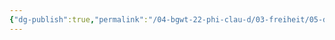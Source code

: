 ```yaml
---
{"dg-publish":true,"permalink":"/04-bgwt-22-phi-clau-d/03-freiheit/05-die-antwort-der-philosophie-auf-die-neurowissenschaften-excalidraw/","tags":["excalidraw"]}
---
```

<style> .container {font-family: sans-serif; text-align: center;} .button-wrapper button {z-index: 1;height: 40px; width: 100px; margin: 10px;padding: 5px;} .excalidraw .App-menu_top .buttonList { display: flex;} .excalidraw-wrapper { height: 800px; margin: 50px; position: relative;} :root[dir="ltr"] .excalidraw .layer-ui__wrapper .zen-mode-transition.App-menu_bottom--transition-left {transform: none;} </style><script src="https://cdn.jsdelivr.net/npm/react@17/umd/react.production.min.js"></script><script src="https://cdn.jsdelivr.net/npm/react-dom@17/umd/react-dom.production.min.js"></script><script type="text/javascript" src="https://cdn.jsdelivr.net/npm/@excalidraw/excalidraw@0/dist/excalidraw.production.min.js"></script><div id="05_-_Die_Antwort_der_Philosophie_auf_die_Neurowissenschaftenexcalidraw.md"></div><script>(function(){const InitialData={"type":"excalidraw","version":2,"source":"https://github.com/zsviczian/obsidian-excalidraw-plugin/releases/tag/1.8.24","elements":[{"type":"freedraw","version":173,"versionNonce":590066467,"isDeleted":false,"id":"bIRsD0bLgF3tuT6jDZIRR","fillStyle":"solid","strokeWidth":2,"strokeStyle":"solid","roughness":1,"opacity":100,"angle":0,"x":-235.89056396484375,"y":-182.11477661132812,"strokeColor":"#FFC47C","backgroundColor":"#FFC47C","width":83.21304321289062,"height":3.896697998046875,"seed":611227491,"groupIds":[],"roundness":null,"boundElements":[],"updated":1680875984644,"link":null,"locked":false,"customData":{"strokeOptions":{"highlighter":true,"constantPressure":true,"hasOutline":true,"outlineWidth":4,"options":{"thinning":1,"smoothing":0.5,"streamline":0.5,"easing":"linear","start":{"taper":0,"cap":true,"easing":"linear"},"end":{"taper":0,"cap":true,"easing":"linear"}}}},"points":[[0,0],[-0.098663330078125,0.049346923828125],[-0.197296142578125,0.049346923828125],[-0.345245361328125,0.049346923828125],[-0.49322509765625,-0.049346923828125],[-0.542572021484375,-0.147979736328125],[-0.542572021484375,-0.345306396484375],[-0.542572021484375,-0.739898681640625],[-0.542572021484375,-0.937225341796875],[-0.542572021484375,-1.134490966796875],[-0.542572021484375,-1.233123779296875],[-0.591888427734375,-1.233123779296875],[-0.7398681640625,-1.134490966796875],[-0.98651123046875,-1.08514404296875],[-1.183807373046875,-0.937225341796875],[-1.529083251953125,-0.739898681640625],[-1.9237060546875,-0.641265869140625],[-2.17034912109375,-0.641265869140625],[-2.614288330078125,-0.641265869140625],[-3.00885009765625,-0.641265869140625],[-3.403472900390625,-0.739898681640625],[-3.896728515625,-0.937225341796875],[-4.4393310546875,-1.134490966796875],[-5.03125,-1.233123779296875],[-5.623138427734375,-1.331817626953125],[-6.215057373046875,-1.331817626953125],[-6.806976318359375,-1.331817626953125],[-7.398895263671875,-1.331817626953125],[-7.892120361328125,-1.331817626953125],[-8.434722900390625,-1.233123779296875],[-9.026641845703125,-1.233123779296875],[-9.569244384765625,-1.233123779296875],[-10.161163330078125,-1.233123779296875],[-10.901031494140625,-1.430450439453125],[-11.739593505859375,-1.6277618408203125],[-12.726104736328125,-1.8250274658203125],[-13.761962890625,-2.0223541259765625],[-14.64984130859375,-2.1209869384765625],[-15.340362548828125,-2.3183135986328125],[-16.178924560546875,-2.5155792236328125],[-16.8695068359375,-2.6142730712890625],[-17.708038330078125,-2.7129058837890625],[-18.2012939453125,-2.8115386962890625],[-18.743896484375,-2.8115386962890625],[-19.3851318359375,-2.8115386962890625],[-20.075714111328125,-2.8115386962890625],[-20.618255615234375,-2.8115386962890625],[-21.210174560546875,-2.8115386962890625],[-21.703460693359375,-2.8115386962890625],[-22.295379638671875,-2.8115386962890625],[-22.93658447265625,-2.8115386962890625],[-23.725830078125,-2.91021728515625],[-24.268402099609375,-3.10748291015625],[-24.958984375,-3.10748291015625],[-25.550872802734375,-3.2061767578125],[-25.896148681640625,-3.2061767578125],[-26.685394287109375,-3.3048095703125],[-27.721221923828125,-3.3048095703125],[-28.806396484375,-3.3048095703125],[-29.3983154296875,-3.255462646484375],[-29.94091796875,-3.058197021484375],[-30.483489990234375,-3.00885009765625],[-31.124725341796875,-2.91021728515625],[-31.667327880859375,-2.8115386962890625],[-32.20989990234375,-2.7129058837890625],[-32.801788330078125,-2.6142730712890625],[-33.295074462890625,-2.4662933349609375],[-33.837677001953125,-2.4662933349609375],[-34.3802490234375,-2.4169464111328125],[-35.021514892578125,-2.4169464111328125],[-35.6134033203125,-2.4169464111328125],[-36.353302001953125,-2.4169464111328125],[-37.043853759765625,-2.4169464111328125],[-37.586456298828125,-2.5155792236328125],[-38.1783447265625,-2.6142730712890625],[-38.918243408203125,-2.6142730712890625],[-39.411529541015625,-2.6142730712890625],[-40.003448486328125,-2.6142730712890625],[-40.545989990234375,-2.6142730712890625],[-41.187255859375,-2.6142730712890625],[-41.680511474609375,-2.6142730712890625],[-42.223114013671875,-2.6142730712890625],[-42.814971923828125,-2.6142730712890625],[-43.50555419921875,-2.8115386962890625],[-44.146820068359375,-2.91021728515625],[-44.9853515625,-3.00885009765625],[-45.6265869140625,-3.00885009765625],[-46.366485595703125,-3.10748291015625],[-47.007720947265625,-3.10748291015625],[-47.698272705078125,-3.058197021484375],[-48.290191650390625,-2.9595184326171875],[-48.931427001953125,-2.7622528076171875],[-49.57269287109375,-2.6142730712890625],[-50.065948486328125,-2.5155792236328125],[-50.509857177734375,-2.3183135986328125],[-51.101776123046875,-2.3183135986328125],[-51.693695068359375,-2.2196807861328125],[-52.3349609375,-2.1703338623046875],[-53.025482177734375,-2.1703338623046875],[-53.716064453125,-2.1703338623046875],[-54.3572998046875,-2.1703338623046875],[-54.998565673828125,-2.2689666748046875],[-55.6890869140625,-2.2689666748046875],[-56.379669189453125,-2.2689666748046875],[-57.11956787109375,-2.2689666748046875],[-57.711456298828125,-2.2689666748046875],[-58.35272216796875,-2.2196807861328125],[-59.2899169921875,-2.0223541259765625],[-59.8818359375,-1.8743743896484375],[-60.473724365234375,-1.7757415771484375],[-61.065643310546875,-1.7263946533203125],[-61.7562255859375,-1.6277618408203125],[-62.3974609375,-1.6277618408203125],[-63.1373291015625,-1.6277618408203125],[-63.729248046875,-1.6277618408203125],[-64.37051391601562,-1.5784149169921875],[-64.96243286132812,-1.5784149169921875],[-65.6036376953125,-1.529083251953125],[-66.44219970703125,-1.4797821044921875],[-67.18209838867188,-1.331817626953125],[-67.77395629882812,-1.134490966796875],[-68.36590576171875,-1.035858154296875],[-68.95782470703125,-0.937225341796875],[-69.50042724609375,-0.937225341796875],[-70.09231567382812,-0.937225341796875],[-70.73355102539062,-0.937225341796875],[-71.47344970703125,-0.937225341796875],[-72.21334838867188,-1.035858154296875],[-72.90390014648438,-1.035858154296875],[-73.49581909179688,-1.035858154296875],[-74.1864013671875,-0.98651123046875],[-74.82763671875,-0.78924560546875],[-75.46884155273438,-0.5919189453125],[-76.110107421875,-0.443939208984375],[-76.65267944335938,-0.29595947265625],[-77.04730224609375,-0.147979736328125],[-77.34326171875,-0.0986328125],[-77.58987426757812,-0.0986328125],[-77.83645629882812,-0.049346923828125],[-78.0338134765625,-0.049346923828125],[-78.28042602539062,-0.049346923828125],[-78.57638549804688,-0.049346923828125],[-78.92169189453125,-0.049346923828125],[-79.36563110351562,-0.049346923828125],[-79.66159057617188,-0.049346923828125],[-80.10549926757812,0.0986328125],[-80.45077514648438,0.246612548828125],[-80.74673461914062,0.39459228515625],[-81.04269409179688,0.49322509765625],[-81.24002075195312,0.49322509765625],[-81.38800048828125,0.542572021484375],[-81.48663330078125,0.591888427734375],[-81.6839599609375,0.591888427734375],[-81.83193969726562,0.591888427734375],[-81.93057250976562,0.591888427734375],[-82.02923583984375,0.591888427734375],[-82.12789916992188,0.591888427734375],[-82.22653198242188,0.591888427734375],[-82.27587890625,0.591888427734375],[-82.37451171875,0.591888427734375],[-82.52249145507812,0.591888427734375],[-82.67044067382812,0.591888427734375],[-82.86776733398438,0.591888427734375],[-82.96640014648438,0.591888427734375],[-83.21304321289062,0.591888427734375],[-83.21304321289062,0.49322509765625],[-82.91708374023438,0.49322509765625],[-82.71978759765625,0.542572021484375],[-82.22653198242188,0.542572021484375],[-81.48663330078125,0.542572021484375],[-80.84539794921875,0.345245361328125],[-80.84539794921875,0.345245361328125]],"lastCommittedPoint":null,"simulatePressure":false,"pressures":[1,1,1,1,1,1,1,1,1,1,1,1,1,1,1,1,1,1,1,1,1,1,1,1,1,1,1,1,1,1,1,1,1,1,1,1,1,1,1,1,1,1,1,1,1,1,1,1,1,1,1,1,1,1,1,1,1,1,1,1,1,1,1,1,1,1,1,1,1,1,1,1,1,1,1,1,1,1,1,1,1,1,1,1,1,1,1,1,1,1,1,1,1,1,1,1,1,1,1,1,1,1,1,1,1,1,1,1,1,1,1,1,1,1,1,1,1,1,1,1,1,1,1,1,1,1,1,1,1,1,1,1,1,1,1,1,1,1,1,1,1,1,1,1,1,1,1,1,1,1,1,1,1,1,1,1,1,1,1,1,1,1,1,1,1,1,1,1,1,1,1,0]},{"type":"text","version":6,"versionNonce":460228547,"isDeleted":false,"id":"t4SrCLe2","fillStyle":"hachure","strokeWidth":1,"strokeStyle":"solid","roughness":1,"opacity":100,"angle":0,"x":-324.4706115722656,"y":-197.2647247314453,"strokeColor":"#000000","backgroundColor":"transparent","width":734.2393798828125,"height":50,"seed":817149421,"groupIds":[],"roundness":null,"boundElements":[],"updated":1680875981964,"link":null,"locked":false,"fontSize":20,"fontFamily":1,"text":"Erläutern Sie Bieris Position zum Thema Willensfreiheit und Verantwortung!\n","rawText":"Erläutern Sie Bieris Position zum Thema Willensfreiheit und Verantwortung!\n","textAlign":"left","verticalAlign":"top","containerId":null,"originalText":"Erläutern Sie Bieris Position zum Thema Willensfreiheit und Verantwortung!\n","lineHeight":1.25,"baseline":42},{"type":"text","version":4,"versionNonce":472171011,"isDeleted":false,"id":"mlFCQV8l","fillStyle":"hachure","strokeWidth":1,"strokeStyle":"solid","roughness":1,"opacity":100,"angle":0,"x":-320.2353210449219,"y":-130.91177368164062,"strokeColor":"#000000","backgroundColor":"transparent","width":16.439987182617188,"height":25,"seed":2015931117,"groupIds":[],"roundness":null,"boundElements":[],"updated":1680875995779,"link":null,"locked":false,"fontSize":20,"fontFamily":1,"text":"...","rawText":"...","textAlign":"left","verticalAlign":"top","containerId":null,"originalText":"...","lineHeight":1.25,"baseline":17}],"appState":{"theme":"light","viewBackgroundColor":"#ffffff","currentItemStrokeColor":"#000000","currentItemBackgroundColor":"transparent","currentItemFillStyle":"hachure","currentItemStrokeWidth":1,"currentItemStrokeStyle":"solid","currentItemRoughness":1,"currentItemOpacity":100,"currentItemFontFamily":1,"currentItemFontSize":20,"currentItemTextAlign":"left","currentItemStartArrowhead":null,"currentItemEndArrowhead":"arrow","scrollX":351.1717224121093,"scrollY":404.8476745143081,"zoom":{"value":1.6500000000000001},"currentItemRoundness":"round","gridSize":null,"colorPalette":{},"currentStrokeOptions":{"highlighter":true,"constantPressure":true,"hasOutline":true,"outlineWidth":4,"options":{"thinning":1,"smoothing":0.5,"streamline":0.5,"easing":"linear","start":{"taper":0,"cap":true,"easing":"linear"},"end":{"taper":0,"cap":true,"easing":"linear"}}},"previousGridSize":null},"files":{}};InitialData.scrollToContent=true;App=()=>{const e=React.useRef(null),t=React.useRef(null),[n,i]=React.useState({width:void 0,height:void 0});return React.useEffect(()=>{i({width:t.current.getBoundingClientRect().width,height:t.current.getBoundingClientRect().height});const e=()=>{i({width:t.current.getBoundingClientRect().width,height:t.current.getBoundingClientRect().height})};return window.addEventListener("resize",e),()=>window.removeEventListener("resize",e)},[t]),React.createElement(React.Fragment,null,React.createElement("div",{className:"excalidraw-wrapper",ref:t},React.createElement(ExcalidrawLib.Excalidraw,{ref:e,width:n.width,height:n.height,initialData:InitialData,viewModeEnabled:!0,zenModeEnabled:!0,gridModeEnabled:!1})))},excalidrawWrapper=document.getElementById("05_-_Die_Antwort_der_Philosophie_auf_die_Neurowissenschaftenexcalidraw.md");ReactDOM.render(React.createElement(App),excalidrawWrapper);})();</script>